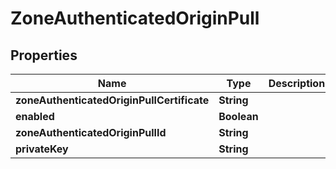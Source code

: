 # ZoneAuthenticatedOriginPull

## Properties
Name | Type | Description | Notes
------------ | ------------- | ------------- | -------------
**zoneAuthenticatedOriginPullCertificate** | **String** |  |  [optional]
**enabled** | **Boolean** |  |  [optional]
**zoneAuthenticatedOriginPullId** | **String** |  |  [optional]
**privateKey** | **String** |  |  [optional]
